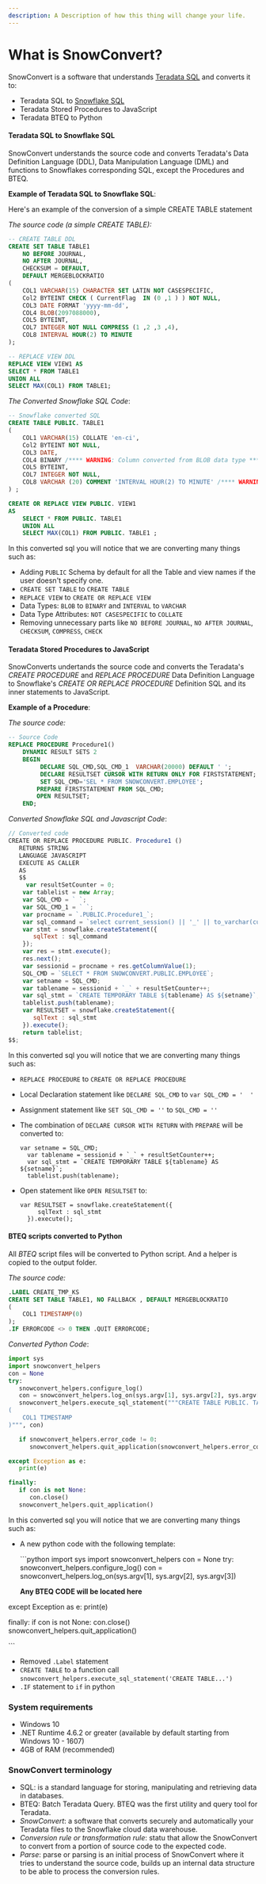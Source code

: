 ```yaml
---
description: A Description of how this thing will change your life.
---
```


# What is SnowConvert?

SnowConvert is a software that understands [Teradata SQL](https://www.teradata.com/) and converts it to:

* Teradata SQL to [Snowflake SQL](https://www.snowflake.com/)
* Teradata Stored Procedures to JavaScript
* Teradata BTEQ to Python

#### Teradata SQL to Snowflake SQL

SnowConvert understands the source code and converts Teradata's Data Definition Language \(DDL\), Data Manipulation Language \(DML\) and functions to Snowflakes corresponding SQL, except the Procedures and BTEQ.

**Example of Teradata SQL to Snowflake SQL**:

Here's an example of the conversion of a simple CREATE TABLE statement 

_The source code \(a simple CREATE TABLE\):_

```sql
-- CREATE TABLE DDL
CREATE SET TABLE TABLE1
    NO BEFORE JOURNAL,
    NO AFTER JOURNAL,
    CHECKSUM = DEFAULT,
    DEFAULT MERGEBLOCKRATIO
(
    COL1 VARCHAR(15) CHARACTER SET LATIN NOT CASESPECIFIC,
    Col2 BYTEINT CHECK ( CurrentFlag  IN (0 ,1 ) ) NOT NULL,
    COL3 DATE FORMAT 'yyyy-mm-dd',
    COL4 BLOB(2097088000),
    COL5 BYTEINT,
    COL7 INTEGER NOT NULL COMPRESS (1 ,2 ,3 ,4),
    COL8 INTERVAL HOUR(2) TO MINUTE
);

-- REPLACE VIEW DDL
REPLACE VIEW VIEW1 AS
SELECT * FROM TABLE1
UNION ALL
SELECT MAX(COL1) FROM TABLE1;
```

_The Converted Snowflake SQL Code_:

```sql
-- Snowflake converted SQL
CREATE TABLE PUBLIC. TABLE1
(
    COL1 VARCHAR(15) COLLATE 'en-ci',
    Col2 BYTEINT NOT NULL,
    COL3 DATE,
    COL4 BINARY /**** WARNING: Column converted from BLOB data type ****/,
    COL5 BYTEINT,
    COL7 INTEGER NOT NULL,
    COL8 VARCHAR (20) COMMENT 'INTERVAL HOUR(2) TO MINUTE' /**** WARNING: INTERVAL DATA TYPE "INTERVAL HOUR(2) TO MINUTE" CONVERTED TO VARCHAR ****/
) ;

CREATE OR REPLACE VIEW PUBLIC. VIEW1
AS
    SELECT * FROM PUBLIC. TABLE1
    UNION ALL
    SELECT MAX(COL1) FROM PUBLIC. TABLE1 ;
```

In this converted sql you will notice that we are converting many things such as:

* Adding `PUBLIC` Schema by default for all the Table and view names if the user doesn't specify one.
* `CREATE SET TABLE` to `CREATE TABLE`
* `REPLACE VIEW` to `CREATE OR REPLACE VIEW`
* Data Types: `BLOB` to `BINARY` and `INTERVAL` to `VARCHAR`
* Data Type Attributes: `NOT CASESPECIFIC` to `COLLATE`
* Removing unnecessary parts like `NO BEFORE JOURNAL`, `NO AFTER JOURNAL`, `CHECKSUM`, `COMPRESS`, `CHECK`

#### Teradata Stored Procedures to JavaScript

SnowConverts undertands the source code and converts the Teradata's _CREATE PROCEDURE_ and _REPLACE PROCEDURE_ Data Definition Language to Snowflake's _CREATE OR REPLACE PROCEDURE_ Definition SQL and its inner statements to JavaScript.

**Example of a Procedure**:

_The source code:_

```sql
-- Source Code
REPLACE PROCEDURE Procedure1()               
    DYNAMIC RESULT SETS 2
    BEGIN    
         DECLARE SQL_CMD,SQL_CMD_1  VARCHAR(20000) DEFAULT ' '; 
         DECLARE RESULTSET CURSOR WITH RETURN ONLY FOR FIRSTSTATEMENT;
         SET SQL_CMD='SEL * FROM SNOWCONVERT.EMPLOYEE';
        PREPARE FIRSTSTATEMENT FROM SQL_CMD; 
        OPEN RESULTSET; 
    END;
```

_Converted Snowflake SQL and Javascript Code_:

```javascript
// Converted code
CREATE OR REPLACE PROCEDURE PUBLIC. Procedure1 ()
   RETURNS STRING
   LANGUAGE JAVASCRIPT
   EXECUTE AS CALLER
   AS
   $$
     var resultSetCounter = 0;
    var tablelist = new Array;
    var SQL_CMD = ` `;
    var SQL_CMD_1 = ` `;
    var procname = `.PUBLIC.Procedure1_`;
    var sql_command = `select current_session() || '_' || to_varchar(current_timestamp, 'yyyymmddhh24missss')`;
    var stmt = snowflake.createStatement({
       sqlText : sql_command
    });
    var res = stmt.execute();
    res.next();
    var sessionid = procname + res.getColumnValue(1);
    SQL_CMD = `SELECT * FROM SNOWCONVERT.PUBLIC.EMPLOYEE`;
    var setname = SQL_CMD;
    var tablename = sessionid + `_` + resultSetCounter++;
    var sql_stmt = `CREATE TEMPORARY TABLE ${tablename} AS ${setname}`;
    tablelist.push(tablename);
    var RESULTSET = snowflake.createStatement({
       sqlText : sql_stmt
    }).execute();
    return tablelist;
$$;
```

In this converted sql you will notice that we are converting many things such as:

* `REPLACE PROCEDURE` to `CREATE OR REPLACE PROCEDURE`
* Local Declaration statement like `DECLARE SQL_CMD` to `var SQL_CMD = '  '`
* Assignment statement like `SET SQL_CMD = ''`  to `SQL_CMD = ''`
* The combination of `DECLARE CURSOR WITH RETURN` with `PREPARE` will be converted to:

  ```text
  var setname = SQL_CMD;
    var tablename = sessionid + `_` + resultSetCounter++;
    var sql_stmt = `CREATE TEMPORARY TABLE ${tablename} AS ${setname}`;
    tablelist.push(tablename);
  ```

* Open statement like `OPEN RESULTSET` to:

  ```text
  var RESULTSET = snowflake.createStatement({
       sqlText : sql_stmt
    }).execute();
  ```

#### BTEQ scripts converted to Python

All _BTEQ_ script files will be converted to Python script. And a helper is copied to the output folder.

_The source code:_

```sql
.LABEL CREATE_TMP_KS
CREATE SET TABLE TABLE1, NO FALLBACK , DEFAULT MERGEBLOCKRATIO
(
    COL1 TIMESTAMP(0)
);
.IF ERRORCODE <> 0 THEN .QUIT ERRORCODE;
```

_Converted Python Code_:

```python
import sys
import snowconvert_helpers
con = None
try:
   snowconvert_helpers.configure_log()
   con = snowconvert_helpers.log_on(sys.argv[1], sys.argv[2], sys.argv[3])
   snowconvert_helpers.execute_sql_statement("""CREATE TABLE PUBLIC. TABLE1
(
    COL1 TIMESTAMP
)""", con)

   if snowconvert_helpers.error_code != 0:
      snowconvert_helpers.quit_application(snowconvert_helpers.error_code)

except Exception as e:
   print(e)

finally:
   if con is not None:
      con.close()
   snowconvert_helpers.quit_application()
```

In this converted sql you will notice that we are converting many things such as:

* A new python code with the following template:

  \`\`\`python import sys import snowconvert\_helpers con = None try: snowconvert\_helpers.configure\_log\(\) con = snowconvert\_helpers.log\_on\(sys.argv\[1\], sys.argv\[2\], sys.argv\[3\]\)

  **Any BTEQ CODE will be located here**

except Exception as e: print\(e\)

finally: if con is not None: con.close\(\) snowconvert\_helpers.quit\_application\(\)

\`\`\`

* Removed `.Label` statement
* `CREATE TABLE` to a function call `snowconvert_helpers.execute_sql_statement('CREATE TABLE...')`
* `.IF` statement to `if` in python

### System requirements

* Windows 10
* .NET Runtime 4.6.2 or greater \(available by default starting from Windows 10 - 1607\)
* 4GB of RAM \(recommended\)

### SnowConvert terminology

* SQL: is a standard language for storing, manipulating and retrieving data in databases.
* BTEQ: Batch Teradata Query. BTEQ was the first utility and query tool for Teradata.
* _SnowConvert_: a software that converts securely and automatically your Teradata files to the Snowflake cloud data warehouse. 
* _Conversion rule or transformation rule_: statu that allow the SnowConvert to convert from a portion of source code to the expected code.  
* _Parse_: parse or parsing is an initial process of SnowConvert where it tries to understand the source code, builds up an internal data structure to be able to process the conversion rules. 

